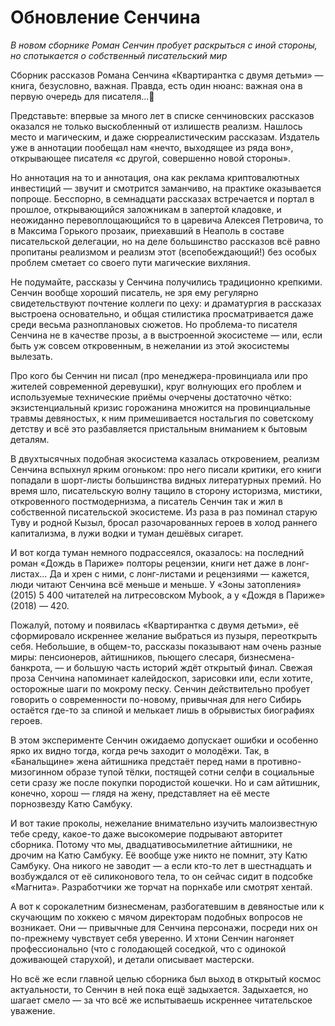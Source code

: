 
# Обновление Сенчина

_В новом сборнике Роман Сенчин пробует раскрыться с иной стороны, но спотыкается о собственный писательский мир_

Сборник рассказов Романа Сенчина «Квартирантка с двумя детьми» — книга, безусловно, важная. Правда, есть один нюанс: важная она в первую очередь для писателя…🤭

Представьте: впервые за много лет в списке сенчиновских рассказов оказался не только выскобленный от излишеств реализм. Нашлось место и магическим, и даже сюрреалистическим рассказам. Издатель уже в аннотации пообещал нам «нечто, выходящее из ряда вон», открывающее писателя «с другой, совершенно новой стороны».

Но аннотация на то и аннотация, она как реклама криптовалютных инвестиций — звучит и смотрится заманчиво, на практике оказывается попроще. Бесспорно, в семнадцати рассказах встречается и портал в прошлое, открывающийся заложникам в запертой кладовке, и неожиданно перевоплощающийся то в царевича Алексея Петровича, то в Максима Горького прозаик, приехавший в Неаполь в составе писательской делегации, но на деле большинство рассказов всё равно пропитаны реализмом и реализм этот (всепобеждающий!) без особых проблем сметает со своего пути магические вихляния.

Не подумайте, рассказы у Сенчина получились традиционно крепкими. Сенчин вообще хороший писатель, не зря ему регулярно свидетельствуют почтение коллеги по цеху: и драматургия в рассказах выстроена основательно, и общая стилистика просматривается даже среди весьма разноплановых сюжетов. Но проблема-то писателя Сенчина не в качестве прозы, а в выстроенной экосистеме — или, если быть уж совсем откровенным, в нежелании из этой экосистемы вылезать.

Про кого бы Сенчин ни писал (про менеджера-провинциала или про жителей современной деревушки), круг волнующих его проблем и используемые технические приёмы очерчены достаточно чётко: экзистенциальный кризис горожанина множится на провинциальные травмы девяностых, к ним примешивается ностальгия по советскому детству и всё это разбавляется пристальным вниманием к бытовым деталям.

В двухтысячных подобная экосистема казалась откровением, реализм Сенчина вспыхнул ярким огоньком: про него писали критики, его книги попадали в шорт-листы большинства видных литературных премий. Но время шло, писательскую волну тащило в сторону историзма, мистики, откровенного постмодернизма, а писатель Сенчин так и жил в собственной писательской экосистеме. Из раза в раз поминал старую Туву и родной Кызыл, бросал разочарованных героев в холод раннего капитализма, в лужи водки и туман дешёвых сигарет.

И вот когда туман немного подрассеялся, оказалось: на последний роман «Дождь в Париже» полторы рецензии, книги нет даже в лонг-листах… Да и хрен с ними, с лонг-листами и рецензиями — кажется, люди читают Сенчина всё меньше и меньше. У «Зоны затопления» (2015) 5 400 читателей на литресовском Mybook, а у «Дождя в Париже» (2018) — 420.

Пожалуй, потому и появилась «Квартирантка с двумя детьми», её сформировало искреннее желание выбраться из пузыря, переоткрыть себя. Небольшие, в общем-то, рассказы показывают нам очень разные миры: пенсионеров, айтишников, пьющего слесаря, бизнесмена-банкрота, — и большую часть историй ждёт открытый финал. Свежая проза Сенчина напоминает калейдоскоп, зарисовки или, если хотите, осторожные шаги по мокрому песку. Сенчин действительно пробует говорить о современности по-новому, привычная для него Сибирь остаётся где-то за спиной и мелькает лишь в обрывистых биографиях героев.

В этом эксперименте Сенчин ожидаемо допускает ошибки и особенно ярко их видно тогда, когда речь заходит о молодёжи. Так, в «Банальщине» жена айтишника предстаёт перед нами в противно-мизогинном образе тупой тёлки, постящей сотни селфи в социальные сети сразу же после покупки породистой кошечки. Но и сам айтишник, конечно, хорош — глядя на жену, представляет на её месте порнозвезду Катю Самбуку.

И вот такие проколы, нежелание внимательно изучить малоизвестную тебе среду, какое-то даже высокомерие подрывают авторитет сборника. Потому что мы, двадцативосьмилетние айтишники, не дрочим на Катю Самбуку. Её вообще уже никто не помнит, эту Катю Самбуку. Она никого не заводит — а если кто-то лет в шестнадцать и возбуждался от её силиконового тела, то он сейчас сидит в подсобке «Магнита». Разработчики же торчат на порнхабе или смотрят хентай.

А вот к сорокалетним бизнесменам, разбогатевшим в девяностые или к скучающим по хоккею с мячом директорам подобных вопросов не возникает. Они — привычные для Сенчина персонажи, посреди них он по-прежнему чувствует себя уверенно. И хтони Сенчин нагоняет профессионально (что с голодающей соседкой, что с одинокой доживающей старухой), и детали описывает мастерски.

Но всё же если главной целью сборника был выход в открытый космос актуальности, то Сенчин в ней пока ещё задыхается. Задыхается, но шагает смело — за что всё же испытываешь искреннее читательское уважение.